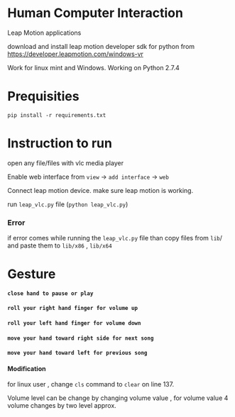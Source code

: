 # Human Computer Interaction

Leap Motion applications

download and install leap motion developer sdk for python from 
https://developer.leapmotion.com/windows-vr

Work for linux mint and Windows.
Working on Python 2.7.4

# Prequisities

`pip install -r requirements.txt`


# Instruction to run

open any file/files with vlc media player

Enable web interface from 
    `view` -> `add interface` -> `web`
    
Connect leap motion device.
make sure leap motion is working.

run `leap_vlc.py` file (`python leap_vlc.py`)

### Error
if error comes while running the `leap_vlc.py` file than copy files from 
`lib`/ and paste them to `lib/x86` , `lib/x64`



# Gesture

#### `close hand to pause or play`
#### `roll your right hand finger for volume up`
#### `roll your left hand finger for volume down`
#### `move your hand toward right side for next song`
#### `move your hand toward left for previous song`



#### Modification

for linux user , change `cls` command to `clear` on line 137.

Volume level can be change by changing volume value , for volume value 4 volume changes by two level approx.
